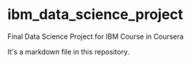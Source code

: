 # ibm_data_science_project
Final Data Science Project for IBM Course in Coursera

It's a markdown file in this repository.
